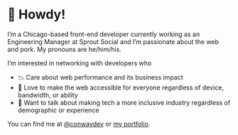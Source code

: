 # 👋 Howdy! 

I’m a Chicago-based front-end developer currently working as an Engineering Manager at Sprout Social and I’m passionate about the web and pork. My pronouns are he/him/his. 

I’m interested in networking with developers who

* 📉 Care about web performance and its business impact
* 📱 Love to make the web accessible for everyone regardless of device, bandwidth, or ability
* 💼 Want to talk about making tech a more inclusive industry regardless of demographic or experience

You can find me at [@conwaydev](https://twitter.com/conwaydev) or [my portfolio](https://conwaydev.com).
